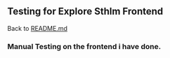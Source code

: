 ## Testing for Explore Sthlm Frontend
Back to [README.md](/README.md)

### Manual Testing on the frontend i have done.

